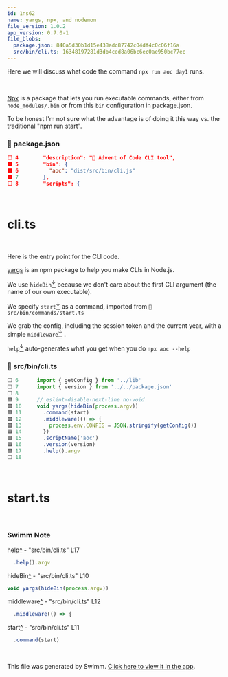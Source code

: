 ```yaml
---
id: 1ns62
name: yargs, npx, and nodemon
file_version: 1.0.2
app_version: 0.7.0-1
file_blobs:
  package.json: 840a5d30b1d15e438adc87742c04df4c0c06f16a
  src/bin/cli.ts: 16348197281d3db4ced8a06bc6ec0ae950bc77ec
---
```


Here we will discuss what code the command `npx run aoc day1` runs.

<br/>

[Npx](https://www.npmjs.com/package/npx) is a package that lets you run executable commands, either from `node_modules/.bin` or from this `bin` configuration in package.json.

To be honest I'm not sure what the advantage is of doing it this way vs. the traditional "npm run start".
<!-- NOTE-swimm-snippet: the lines below link your snippet to Swimm -->
### 📄 package.json
```json
⬜ 4        "description": "🎄 Advent of Code CLI tool",
🟩 5        "bin": {
🟩 6          "aoc": "dist/src/bin/cli.js"
🟩 7        },
⬜ 8        "scripts": {
```

<br/>

# cli.ts

<br/>

Here is the entry point for the CLI code.

[yargs](http://yargs.js.org/) is an npm package to help you make CLIs in Node.js.

We use `hideBin`[<sup id="1wIvWO">↓</sup>](#f-1wIvWO) because we don't care about the first CLI argument (the name of our own executable).

We specify `start`[<sup id="1MwJDB">↓</sup>](#f-1MwJDB) as a command, imported from `📄 src/bin/commands/start.ts`

We grab the config, including the session token and the current year, with a simple `middleware`[<sup id="UqJI8">↓</sup>](#f-UqJI8) .

`help`[<sup id="1ssdFo">↓</sup>](#f-1ssdFo) auto-generates what you get when you do `npx aoc --help`
<!-- NOTE-swimm-snippet: the lines below link your snippet to Swimm -->
### 📄 src/bin/cli.ts
```typescript
⬜ 6      import { getConfig } from '../lib'
⬜ 7      import { version } from '../../package.json'
⬜ 8      
🟩 9      // eslint-disable-next-line no-void
🟩 10     void yargs(hideBin(process.argv))
🟩 11       .command(start)
🟩 12       .middleware(() => {
🟩 13         process.env.CONFIG = JSON.stringify(getConfig())
🟩 14       })
🟩 15       .scriptName('aoc')
🟩 16       .version(version)
🟩 17       .help().argv
⬜ 18     
```

<br/>

# start.ts

<br/>

<!-- THIS IS AN AUTOGENERATED SECTION. DO NOT EDIT THIS SECTION DIRECTLY -->
### Swimm Note

<span id="f-1ssdFo">help</span>[^](#1ssdFo) - "src/bin/cli.ts" L17
```typescript
  .help().argv
```

<span id="f-1wIvWO">hideBin</span>[^](#1wIvWO) - "src/bin/cli.ts" L10
```typescript
void yargs(hideBin(process.argv))
```

<span id="f-UqJI8">middleware</span>[^](#UqJI8) - "src/bin/cli.ts" L12
```typescript
  .middleware(() => {
```

<span id="f-1MwJDB">start</span>[^](#1MwJDB) - "src/bin/cli.ts" L11
```typescript
  .command(start)
```

<br/>

This file was generated by Swimm. [Click here to view it in the app](https://app.swimm.io/repos/Z2l0aHViJTNBJTNBYW9janMtY2xpJTNBJTNBZWxsaW90Zmlza2U=/docs/1ns62).